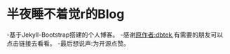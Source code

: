 # 半夜睡不着觉r的Blog
-基于Jekyll-Bootstrap搭建的个人博客。
-感谢[原作者:dbtek](https://github.com/dbtek),有需要的朋友可以点击链接去看看。
-最后想说声:为开源点赞。
